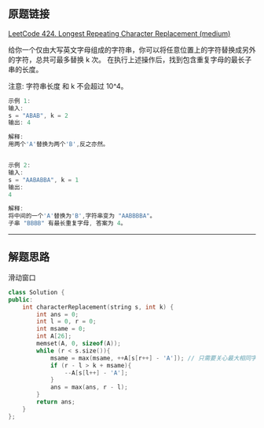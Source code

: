 ## 原题链接

[LeetCode 424. Longest Repeating Character Replacement (medium)](https://leetcode-cn.com/problems/longest-repeating-character-replacement/)

给你一个仅由大写英文字母组成的字符串，你可以将任意位置上的字符替换成另外的字符，总共可最多替换 k 次。
在执行上述操作后，找到包含重复字母的最长子串的长度。

注意:
字符串长度 和 k 不会超过 10^4。

```cpp
示例 1:
输入:
s = "ABAB", k = 2
输出: 4

解释:
用两个'A'替换为两个'B',反之亦然。


示例 2:
输入:
s = "AABABBA", k = 1
输出:
4

解释:
将中间的一个'A'替换为'B',字符串变为 "AABBBBA"。
子串 "BBBB" 有最长重复字母, 答案为 4。
```

---

## 解题思路

滑动窗口

```cpp
class Solution {
public:
    int characterReplacement(string s, int k) {
        int ans = 0;
        int l = 0, r = 0;
        int msame = 0;
        int A[26];
        memset(A, 0, sizeof(A));
        while (r < s.size()){
            msame = max(msame, ++A[s[r++] - 'A']); // 只需要关心最大相同字符数
            if (r - l > k + msame){
                --A[s[l++] - 'A'];
            }
            ans = max(ans, r - l);
        }
        return ans;
    }
};
```
